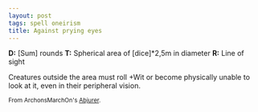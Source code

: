 ```yaml
---
layout: post
tags: spell oneirism
title: Against prying eyes
---
```

<b>D:</b> [Sum] rounds <b>T:</b> Spherical area of [dice]*2,5m in diameter <b>R:</b> Line of sight

Creatures outside the area must roll +Wit or become physically unable to look at it, even in their peripheral vision.

<small>From ArchonsMarchOn's [Abjurer](https://archonsmarchon.blogspot.com/2021/04/glog-class-abjurer-wizard.html).</small>
